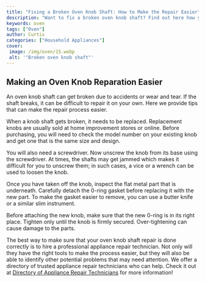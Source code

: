 ```yaml
---
title: "Fixing a Broken Oven Knob Shaft: How to Make the Repair Easier"
description: "Want to fix a broken oven knob shaft? Find out here how you can make the repair process a lot easier. From identifying the issue to fixing the problem, get the step-by-step instructions that you need."
keywords: oven
tags: ["Oven"]
author: Curtis
categories: ["Household Appliances"]
cover: 
 image: /img/oven/15.webp
 alt: '"Broken oven knob shaft"'
---
```

## Making an Oven Knob Reparation Easier
An oven knob shaft can get broken due to accidents or wear and tear. If the shaft breaks, it can be difficult to repair it on your own. Here we provide tips that can make the repair process easier.

When a knob shaft gets broken, it needs to be replaced. Replacement knobs are usually sold at home improvement stores or online. Before purchasing, you will need to check the model number on your existing knob and get one that is the same size and design.

You will also need a screwdriver. Now unscrew the knob from its base using the screwdriver. At times, the shafts may get jammed which makes it difficult for you to unscrew them; in such cases, a vice or a wrench can be used to loosen the knob.

Once you have taken off the knob, inspect the flat metal part that is underneath. Carefully detach the 0-ring gasket before replacing it with the new part. To make the gasket easier to remove, you can use a butter knife or a similar slim instrument.

Before attaching the new knob, make sure that the new 0-ring is in its right place. Tighten only until the knob is firmly secured. Over-tightening can cause damage to the parts.

The best way to make sure that your oven knob shaft repair is done correctly is to hire a professional appliance repair technician. Not only will they have the right tools to make the process easier, but they will also be able to identify other potential problems that may need attention. We offer a directory of trusted appliance repair technicians who can help. Check it out at [Directory of Appliance Repair Technicians](./pages/appliance-repair-technicians) for more information!
